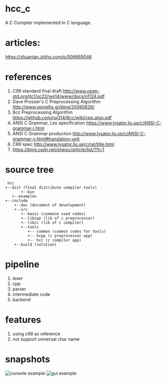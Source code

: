 # hcc_c
A C Compiler implemented in C language.

# articles:
https://zhuanlan.zhihu.com/p/506669546

# references
 1. C99 standard final draft http://www.open-std.org/jtc1/sc22/wg14/www/docs/n1124.pdf
 2. Dave Prosser's C Preprocessing Algorithm http://www.spinellis.gr/blog/20060626/
 3. 8cc Preprocessing Algorithm https://github.com/rui314/8cc/wiki/cpp.algo.pdf
 4. ANSI C Grammar, Lex specification https://www.lysator.liu.se/c/ANSI-C-grammar-l.html
 5. ANSI C Grammar production http://www.lysator.liu.se/c/ANSI-C-grammar-y.html#translation-unit
 6. C89 spec http://www.lysator.liu.se/c/rat/title.html
 7. https://blog.csdn.net/sheisc/article/list/1?t=1
 
# source tree 
     hcc
	+--dist (final distribute compiler tools)
           +--bin
	   +--examples
	+--include
        +--doc (document of development)
        +--src
           +--basic (commone used codes)
           +--libcpp (lib of c preprocessor)
           +--libcc (lib of c compiler)
           +--tools 
              +-- common (common codes for tools)
              +-- hcpp (c preprocessor app)
              +-- hcc (c compiler app)
        +--build (solution)

# pipeline
 1. lexer
 2. cpp
 3. parser
 4. intermediate code
 5. backend
 
# features
  1. using c99 as reference
  2. not support universal char name
  
# snapshots
![console example](https://pic2.zhimg.com/80/v2-d8da4dfc2242d64ca6608c7440d06195_720w.jpg)
![gui example](https://pic2.zhimg.com/80/v2-bd8f2f88b5ff601a9e7dbaf0d4d5d2b1_720w.jpg)


